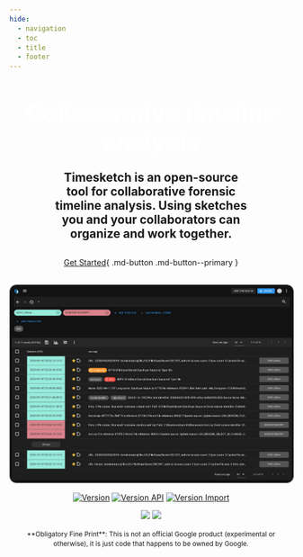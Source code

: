 ```yaml
---
hide:
  - navigation
  - toc
  - title
  - footer
---
```


<center>
<h1 style="color:#fff; font-size:3em;font-weight:bold;margin-bottom:-5px;margin-top:50px;">Collaborative timeline analysis</h1>
<h2 style="max-width:70%;margin-bottom:30px;">Timesketch is an open-source tool for collaborative forensic timeline analysis. Using sketches you and your collaborators can organize and work together.</h2>

[Get Started](/guides/getting-started/){ .md-button .md-button--primary }

<br>
<img style="border-radius:12px;border:1px solid #555" width="1000" alt="Timesketch screenshot" src="assets/images/screenshot-202212-dark.png">


[![Version](https://img.shields.io/pypi/v/timesketch?label=timesketch&style=plastic)](https://pypi.python.org/pypi/timesketch)
[![Version API](https://img.shields.io/pypi/v/timesketch_api_client?label=api_client&style=plastic)](https://pypi.python.org/pypi/timesketch_api_client)
[![Version Import](https://img.shields.io/pypi/v/timesketch_import_client?label=import_client&style=plastic)](https://pypi.python.org/pypi/timesketch_import_client)

![](https://github.com/google/timesketch/workflows/e2e-tests/badge.svg)
![](https://github.com/google/timesketch/workflows/unit-tests/badge.svg)

<small>
**Obligatory Fine Print**: This is not an official Google product (experimental or otherwise), it is just code that happens to be owned by Google.
</small>

</center>
